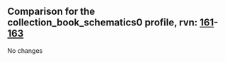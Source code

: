 ## Comparison for the collection_book_schematics0 profile, rvn: [161](https://github.com/PRO100KatYT/FortniteProfileRevisions/tree/main/profiles/collection_book_schematics0/161%20collection_book_schematics0.json)-[163](https://github.com/PRO100KatYT/FortniteProfileRevisions/tree/main/profiles/collection_book_schematics0/163%20collection_book_schematics0.json)

No changes
